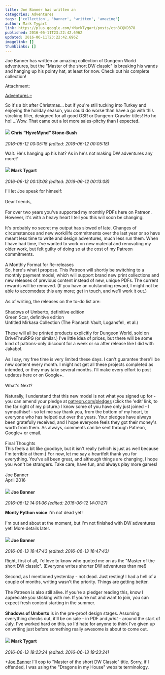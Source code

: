 ```yaml
---
title: Joe Banner has written an
categories: Adventures
tags: ['collection', 'banner', 'written', 'amazing']
author: Mark Tygart
link: https://plus.google.com/+MarkTygart/posts/ctn8CQKD378
published: 2016-06-11T23:22:42.696Z
updated: 2016-06-11T23:22:42.696Z
imagelink: []
thumblinks: []
---
```


Joe Banner has written an amazing collection of Dungeon World adventures, but the &quot;Master of the short DW classic&quot; is breaking his wands and hanging up his pointy hat, at least for now. Check out his complete collection!


Attachment:

<a href='http://joebanner.co.uk/category/adventures/'>Adventures –</a>


So it's a bit after Christmas… but if you're still tucking into Turkey and enjoying the holiday season, you could do worse than have a go with this stocking filler, designed for all good OSR or Dungeon-Crawler titles! Ho ho ho! …Wow. That came out a lot more sales-pitchy than I expected.
<div id='comment z135wxs5fqmjurmyq04cf1vyvlfix1rhfds'>
  <h4><img src='{{site.baseurl}}//images/avatars/108053817066303198241_photo.jpg'> Chris “HyveMynd” Stone-Bush</h4>
      <p><cite>2016-06-12 00:05:18 (edited: 2016-06-12 00:05:18)</cite></p>
        <p>Wait. He&#39;s hanging up his hat? As in he&#39;s not making DW adventures any more?</p>
</div>
        

<div id='comment z135wxs5fqmjurmyq04cf1vyvlfix1rhfds'>
  <h4><img src='{{site.baseurl}}//images/avatars/118088719859349999400_photo.jpg'> Mark Tygart</h4>
      <p><cite>2016-06-12 00:13:08 (edited: 2016-06-12 00:13:08)</cite></p>
        <p>I&#39;ll let Joe speak for himself:<br /><br />Dear friends,<br /><br />For over two years you&#39;ve supported my monthly PDFs here on Patreon. However, it&#39;s with a heavy heart I tell you this will soon be changing.<br /><br />It&#39;s probably no secret my output has slowed of late. Changes of circumstances and new work/life commitments over the last year or so have meant less time to write and design adventures, much less run them. When I have had time, I&#39;ve wanted to work on new material and renovating my older work, but felt guilty of doing so at the cost of my Patreon commitments.<br /><br />A Monthly Format for Re-releases<br />So, here&#39;s what I propose. This Patreon will shortly be switching to a monthly payment model, which will support brand new print collections and new releases of previous content instead of new, unique PDFs. The current rewards will be removed. (If you have an outstanding reward, I might not be able to accomodate this any more; get in touch, and we&#39;ll work it out.)<br /><br />As of writing, the releases on the to-do list are:<br /><br />Shadows of Umberto, definitive edition<br />Green Scar, definitive edition<br />Untitled Mirkasa Collection (The Planarch Vault, Logansfell, et al.)<br /><br />These will all be printed products explicitly for Dungeon World, sold on DriveThruRPG (or similar.) I&#39;ve little idea of prices, but there will be some kind of patrons-only discount for a week or so after release like I did with Jakabol.<br /><br />As I say, my free time is very limited these days. I can&#39;t guarantee there&#39;ll be new content every month. I might not get all these projects completed as intended, or they may take several months. I&#39;ll make every effort to post updates here or on Google+.<br /><br />What&#39;s Next? <br /><br />Naturally, I understand that this new model is not what you signed up for - you can amend your pledge at <a href="http://patreon.com/pledges" class="ot-anchor">patreon.com/pledges</a> (click the &#39;edit&#39; link, to the far right of my picture.) I know some of you have only just joined - I sympathise! - so let me say thank you, from the bottom of my heart, to everyone who has helped out over the years. Your pledges have always been gratefully received, and I hope everyone feels they got their money&#39;s worth from them. As always, comments can be sent through Patreon, Google+ or email.<br /><br />Final Thoughts<br />This feels a bit like goodbye, but it isn&#39;t really (which is just as well because I&#39;m terrible at them.) For now, let me say a heartfelt thank you for everything. You&#39;ve all been great, and although things are changing, I hope you won&#39;t be strangers. Take care, have fun, and always play more games!<br /><br />Joe Banner<br />April 2016</p>
</div>
        

<div id='comment z135wxs5fqmjurmyq04cf1vyvlfix1rhfds'>
  <h4><img src='{{site.baseurl}}//images/avatars/103619294696451727396_photo.jpg'> Joe Banner</h4>
      <p><cite>2016-06-12 14:01:06 (edited: 2016-06-12 14:01:27)</cite></p>
        <p><b>Monty Python voice</b> I&#39;m not dead yet!<br /><br />I&#39;m out and about at the moment, but I&#39;m not finished with DW adventures yet! More details later. </p>
</div>
        

<div id='comment z135wxs5fqmjurmyq04cf1vyvlfix1rhfds'>
  <h4><img src='{{site.baseurl}}//images/avatars/103619294696451727396_photo.jpg'> Joe Banner</h4>
      <p><cite>2016-06-13 16:47:43 (edited: 2016-06-13 16:47:43)</cite></p>
        <p>Right, first of all, I&#39;d love to know who quoted me on as the &quot;Master of the short DW classic&quot;. (Everyone writes shorter DW adventures than me!) <br /><br />Second, as I mentioned yesterday - not dead. Just resting! I had a hell of a couple of months, writing wasn&#39;t the priority. Things are getting better.<br /><br />The Patreon is also still alive. If you&#39;re a pledger reading this, know I appreciate you sticking with me. If you&#39;re not and want to join, you can expect fresh content starting in the summer. <br /><br /><b>Shadows of Umberto</b> is in the pre-proof design stages. Assuming everything checks out, it&#39;ll be on sale - in PDF and <i>print</i> - around the start of July. I&#39;ve worked hard on this, so I&#39;d hate for anyone to think I&#39;ve given up on writing just before something really awesome is about to come out.</p>
</div>
        

<div id='comment z135wxs5fqmjurmyq04cf1vyvlfix1rhfds'>
  <h4><img src='{{site.baseurl}}//images/avatars/118088719859349999400_photo.jpg'> Mark Tygart</h4>
      <p><cite>2016-06-13 19:23:24 (edited: 2016-06-13 19:23:24)</cite></p>
        <p><span class="proflinkWrapper"><span class="proflinkPrefix">+</span><a class="proflink" href="https://plus.google.com/103619294696451727396" oid="103619294696451727396">Joe Banner</a></span> I&#39;ll cop to &quot;Master of the short DW Classic&quot; title. Sorry, if I offended, I was using the &quot;Dragons in my House&quot; website terminology.</p>
</div>
        